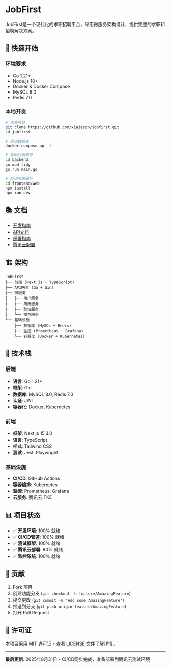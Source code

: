 # JobFirst

JobFirst是一个现代化的求职招聘平台，采用微服务架构设计，提供完整的求职和招聘解决方案。

## 🚀 快速开始

### 环境要求
- Go 1.21+
- Node.js 18+
- Docker & Docker Compose
- MySQL 8.0
- Redis 7.0

### 本地开发
```bash
# 克隆项目
git clone https://github.com/xiajason/jobfirst.git
cd jobfirst

# 启动数据库
docker-compose up -d

# 启动后端服务
cd backend
go mod tidy
go run main.go

# 启动前端服务
cd frontend/web
npm install
npm run dev
```

## 📚 文档

- [开发指南](docs/DEVELOPMENT.md)
- [API文档](docs/API.md)
- [部署指南](docs/DEPLOYMENT.md)
- [腾讯云配置](docs/TENCENT_CLOUD_SETUP.md)

## 🏗️ 架构

```
JobFirst
├── 前端 (Next.js + TypeScript)
├── API网关 (Go + Gin)
├── 微服务
│   ├── 用户服务
│   ├── 简历服务
│   ├── 职位服务
│   └── 推荐服务
└── 基础设施
    ├── 数据库 (MySQL + Redis)
    ├── 监控 (Prometheus + Grafana)
    └── 容器化 (Docker + Kubernetes)
```

## 🔧 技术栈

### 后端
- **语言**: Go 1.21+
- **框架**: Gin
- **数据库**: MySQL 8.0, Redis 7.0
- **认证**: JWT
- **容器化**: Docker, Kubernetes

### 前端
- **框架**: Next.js 15.3.0
- **语言**: TypeScript
- **样式**: Tailwind CSS
- **测试**: Jest, Playwright

### 基础设施
- **CI/CD**: GitHub Actions
- **容器编排**: Kubernetes
- **监控**: Prometheus, Grafana
- **云服务**: 腾讯云 TKE

## 📊 项目状态

- ✅ **开发环境**: 100% 就绪
- ✅ **CI/CD管道**: 100% 就绪
- ✅ **测试框架**: 100% 就绪
- ✅ **腾讯云部署**: 90% 就绪
- ✅ **监控系统**: 100% 就绪

## 🤝 贡献

1. Fork 项目
2. 创建功能分支 (`git checkout -b feature/AmazingFeature`)
3. 提交更改 (`git commit -m 'Add some AmazingFeature'`)
4. 推送到分支 (`git push origin feature/AmazingFeature`)
5. 打开 Pull Request

## 📄 许可证

本项目采用 MIT 许可证 - 查看 [LICENSE](LICENSE) 文件了解详情。

---

**最后更新**: 2025年8月31日 - CI/CD同步完成，准备部署到腾讯云测试环境
